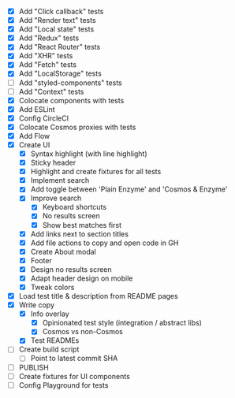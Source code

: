* [x] Add "Click callback" tests
* [x] Add "Render text" tests
* [x] Add "Local state" tests
* [x] Add "Redux" tests
* [x] Add "React Router" tests
* [x] Add "XHR" tests
* [x] Add "Fetch" tests
* [x] Add "LocalStorage" tests
* [ ] Add "styled-components" tests
* [ ] Add "Context" tests
* [x] Colocate components with tests
* [x] Add ESLint
* [x] Config CircleCI
* [x] Colocate Cosmos proxies with tests
* [x] Add Flow
* [x] Create UI
  * [x] Syntax highlight (with line highlight)
  * [x] Sticky header
  * [x] Highlight and create fixtures for all tests
  * [x] Implement search
  * [x] Add toggle between 'Plain Enzyme' and 'Cosmos & Enzyme'
  * [x] Improve search
    * [x] Keyboard shortcuts
    * [x] No results screen
    * [x] Show best matches first
  * [x] Add links next to section titles
  * [x] Add file actions to copy and open code in GH
  * [x] Create About modal
  * [x] Footer
  * [x] Design no results screen
  * [x] Adapt header design on mobile
  * [x] Tweak colors
* [x] Load test title & description from README pages
* [x] Write copy
  * [x] Info overlay
    * [x] Opinionated test style (integration / abstract libs)
    * [x] Cosmos vs non-Cosmos
  * [x] Test READMEs
* [ ] Create build script
  * [ ] Point to latest commit SHA
* [ ] PUBLISH
* [ ] Create fixtures for UI components
* [ ] Config Playground for tests
